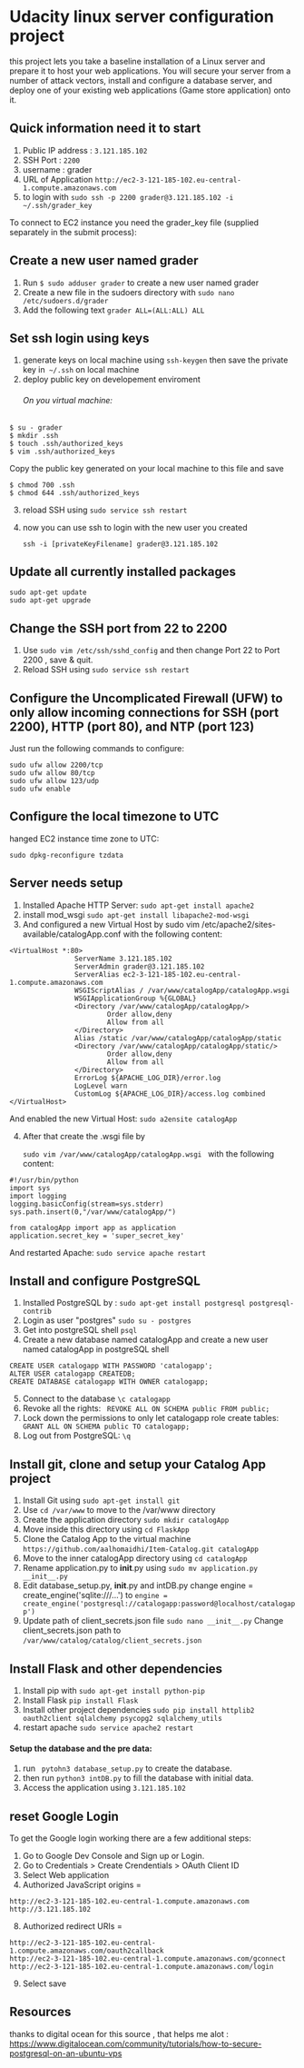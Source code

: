 # Udacity linux server configuration project


this project lets you take a baseline installation of a Linux server and prepare it to host your web applications. You will secure your server from a number of attack vectors, install and configure a database server, and deploy one of your existing web applications (Game store application) onto it.



## Quick information need it to start

1. Public IP address : ````3.121.185.102````
2. SSH Port : ````2200````
2. username : grader
4. URL of Application	````http://ec2-3-121-185-102.eu-central-1.compute.amazonaws.com````
6. to login with ````sudo ssh -p 2200 grader@3.121.185.102 -i ~/.ssh/grader_key```` 


To connect to EC2 instance you need the grader_key file (supplied separately in the submit process):





## Create a new user named grader
1. Run ````$ sudo adduser grader```` to create a new user named grader
2. Create a new file in the sudoers directory with ````sudo nano /etc/sudoers.d/grader````
3. Add the following text  ````grader ALL=(ALL:ALL) ALL ````


## Set ssh login using keys
1. generate keys on local machine using ````ssh-keygen```` then save the private key in```` ~/.ssh```` on local machine
2. deploy public key on developement enviroment
     ###### On you virtual machine:
````
$ su - grader
$ mkdir .ssh
$ touch .ssh/authorized_keys
$ vim .ssh/authorized_keys 
````
Copy the public key generated on your local machine to this file and save 
````
$ chmod 700 .ssh
$ chmod 644 .ssh/authorized_keys 
 ````

3. reload SSH using ````sudo service ssh restart````
4. now you can use ssh to login with the new user you created

     ````ssh -i [privateKeyFilename] grader@3.121.185.102````

## Update all currently installed packages
````
sudo apt-get update
sudo apt-get upgrade
````


## Change the SSH port from 22 to 2200
1. Use ````sudo vim /etc/ssh/sshd_config```` and then change Port 22 to Port 2200 , save & quit.
2. Reload SSH using ````sudo service ssh restart````






## Configure the Uncomplicated Firewall (UFW) to only allow incoming connections for SSH (port 2200), HTTP (port 80), and NTP (port 123)
Just run the following commands to configure: 
````
sudo ufw allow 2200/tcp
sudo ufw allow 80/tcp
sudo ufw allow 123/udp
sudo ufw enable
````


## Configure the local timezone to UTC
hanged EC2 instance time zone to UTC:

````sudo dpkg-reconfigure tzdata````

## Server needs setup

1. Installed Apache HTTP Server: ````sudo apt-get install apache2````
2. install mod_wsgi ````sudo apt-get install libapache2-mod-wsgi````
3. And configured a new Virtual Host by sudo vim /etc/apache2/sites-available/catalogApp.conf with the following content:
````
<VirtualHost *:80>
                ServerName 3.121.185.102
                ServerAdmin grader@3.121.185.102
                ServerAlias ec2-3-121-185-102.eu-central-1.compute.amazonaws.com
                WSGIScriptAlias / /var/www/catalogApp/catalogApp.wsgi
                WSGIApplicationGroup %{GLOBAL}
                <Directory /var/www/catalogApp/catalogApp/>
                        Order allow,deny
                        Allow from all
                </Directory>
                Alias /static /var/www/catalogApp/catalogApp/static
                <Directory /var/www/catalogApp/catalogApp/static/>
                        Order allow,deny
                        Allow from all
                </Directory>
                ErrorLog ${APACHE_LOG_DIR}/error.log
                LogLevel warn
                CustomLog ${APACHE_LOG_DIR}/access.log combined
</VirtualHost>
````



And enabled the new Virtual Host:
````sudo a2ensite catalogApp````

4. After that create the .wsgi file by

   ````sudo vim /var/www/catalogApp/catalogApp.wsgi ```` with the following content:
````
#!/usr/bin/python
import sys
import logging
logging.basicConfig(stream=sys.stderr)
sys.path.insert(0,"/var/www/catalogApp/")

from catalogApp import app as application
application.secret_key = 'super_secret_key'
````
And restarted Apache: ````sudo service apache restart````

## Install and configure PostgreSQL
1. Installed PostgreSQL by : ````sudo apt-get install postgresql postgresql-contrib````
2. Login as user "postgres" ````sudo su - postgres````
3. Get into postgreSQL shell ````psql````
4. Create a new database named catalogApp and create a new user named catalogApp in postgreSQL shell
````
CREATE USER catalogapp WITH PASSWORD 'catalogapp';
ALTER USER catalogapp CREATEDB;
CREATE DATABASE catalogapp WITH OWNER catalogapp;

````
5. Connect to the database ```` \c catalogapp  ```` 
6. Revoke all the rights: ```` REVOKE ALL ON SCHEMA public FROM public;```` 
7. Lock down the permissions to only let catalogapp role create tables: ```` GRANT ALL ON SCHEMA public TO catalogapp;````
8. Log out from PostgreSQL: ````\q````

## Install git, clone and setup your Catalog App project
1. Install Git using ````sudo apt-get install git````
2. Use ````cd /var/www```` to move to the /var/www directory
3. Create the application directory ````sudo mkdir catalogApp````
4. Move inside this directory using  ````cd FlaskApp ````
5. Clone the Catalog App to the virtual machine ````https://github.com/aalhomaidhi/Item-Catalog.git catalogApp ````
6. Move to the inner catalogApp directory using ````cd catalogApp````
7. Rename application.py to __init__.py using  ````sudo mv application.py __init__.py ````
8. Edit database_setup.py, __init__.py and intDB.py
change engine = create_engine('sqlite:///...') to ````engine = create_engine('postgresql://catalogapp:password@localhost/catalogapp')````
9. Update path of client_secrets.json file
````sudo nano __init__.py````
Change client_secrets.json path to ````/var/www/catalog/catalog/client_secrets.json````


## Install Flask and other dependencies
1. Install pip with ````sudo apt-get install python-pip````
2. Install Flask ````pip install Flask````
3. Install other project dependencies ````sudo pip install httplib2 oauth2client sqlalchemy psycopg2 sqlalchemy_utils````
4. restart apache ````sudo service apache2 restart````





#### Setup the database and the pre data:
1. run ```` pytohn3 database_setup.py```` to create the database.
2. then run ````python3 intDB.py```` to fill the database with initial data.
4. Access the application using ````3.121.185.102````



## reset Google Login
To get the Google login working there are a few additional steps:

1. Go to Google Dev Console and Sign up or Login.
3. Go to Credentials > Create Crendentials > OAuth Client ID
5. Select Web application
7. Authorized JavaScript origins = 
````
http://ec2-3-121-185-102.eu-central-1.compute.amazonaws.com	
http://3.121.185.102	
````
8. Authorized redirect URIs =
```` 
http://ec2-3-121-185-102.eu-central-1.compute.amazonaws.com/oauth2callback	
http://ec2-3-121-185-102.eu-central-1.compute.amazonaws.com/gconnect	
http://ec2-3-121-185-102.eu-central-1.compute.amazonaws.com/login	

````
9. Select save

## Resources 
thanks to digital ocean for this source , that helps me alot :
https://www.digitalocean.com/community/tutorials/how-to-secure-postgresql-on-an-ubuntu-vps




